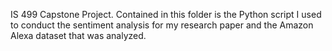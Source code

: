 IS 499 Capstone Project.
Contained in this folder is the Python script I used to conduct the sentiment analysis for my research paper and the Amazon Alexa dataset that was analyzed.
